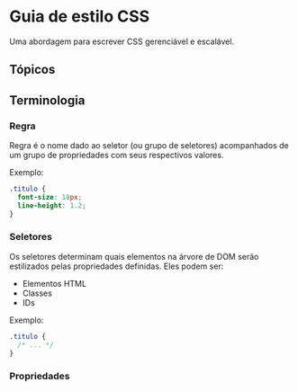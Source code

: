 # Guia de estilo CSS

Uma abordagem para escrever CSS gerenciável e escalável.

## Tópicos

## Terminologia

### Regra

Regra é o nome dado ao seletor (ou grupo de seletores) acompanhados de um grupo de propriedades com seus respectivos valores.

Exemplo:

```css
.titulo {
  font-size: 18px;
  line-height: 1.2;
}
```

### Seletores

Os seletores determinam quais elementos na árvore de DOM serão estilizados pelas propriedades definidas. Eles podem ser:

- Elementos HTML
- Classes
- IDs

Exemplo:

```css
.titulo {
  /* ... */
}
```

### Propriedades
